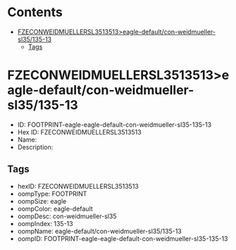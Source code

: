 



Contents
========

* [FZECONWEIDMUELLERSL3513513>eagle-default/con-weidmueller-sl35/135-13](#fzeconweidmuellersl3513513eagle-defaultcon-weidmueller-sl35135-13)
	* [Tags](#tags)

# FZECONWEIDMUELLERSL3513513>eagle-default/con-weidmueller-sl35/135-13

- ID: FOOTPRINT-eagle-eagle-default-con-weidmueller-sl35-135-13
- Hex ID: FZECONWEIDMUELLERSL3513513
- Name: 
- Description: 

## Tags

- hexID: FZECONWEIDMUELLERSL3513513
- oompType: FOOTPRINT
- oompSize: eagle
- oompColor: eagle-default
- oompDesc: con-weidmueller-sl35
- oompIndex: 135-13
- oompName: eagle-default/con-weidmueller-sl35/135-13
- oompID: FOOTPRINT-eagle-eagle-default-con-weidmueller-sl35-135-13
